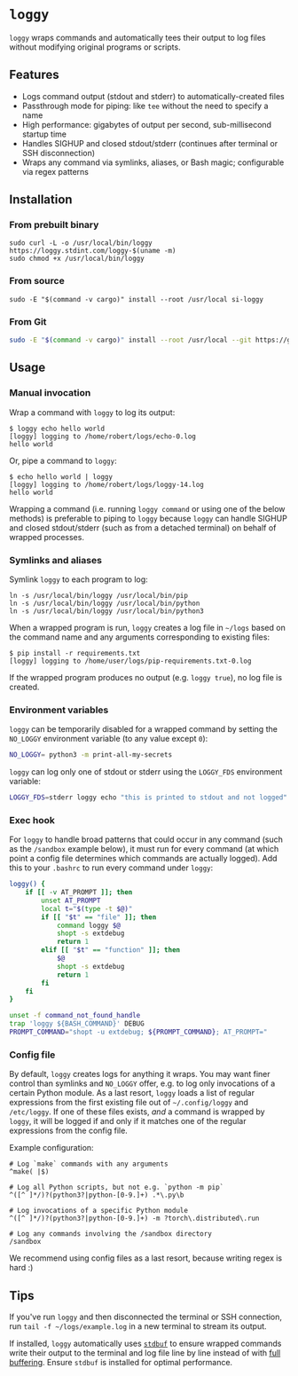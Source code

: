 # `loggy`
`loggy` wraps commands and automatically tees their output to log files without modifying original programs or scripts.

## Features
- Logs command output (stdout and stderr) to automatically-created files
- Passthrough mode for piping: like `tee` without the need to specify a name
- High performance: gigabytes of output per second, sub-millisecond startup time
- Handles SIGHUP and closed stdout/stderr (continues after terminal or SSH disconnection)
- Wraps any command via symlinks, aliases, or Bash magic; configurable via regex patterns

## Installation

### From prebuilt binary

```
sudo curl -L -o /usr/local/bin/loggy https://loggy.stdint.com/loggy-$(uname -m)
sudo chmod +x /usr/local/bin/loggy
```

### From source

```
sudo -E "$(command -v cargo)" install --root /usr/local si-loggy
```

### From Git

```sh
sudo -E "$(command -v cargo)" install --root /usr/local --git https://github.com/Standard-Intelligence/loggy
```

## Usage

### Manual invocation

Wrap a command with `loggy` to log its output:
```
$ loggy echo hello world
[loggy] logging to /home/robert/logs/echo-0.log
hello world
```

Or, pipe a command to `loggy`:
```
$ echo hello world | loggy
[loggy] logging to /home/robert/logs/loggy-14.log
hello world
```

Wrapping a command (i.e. running `loggy command` or using one of the below methods) is preferable to piping to `loggy` because `loggy` can handle SIGHUP and closed stdout/stderr (such as from a detached terminal) on behalf of wrapped processes.

### Symlinks and aliases

Symlink `loggy` to each program to log:
```
ln -s /usr/local/bin/loggy /usr/local/bin/pip
ln -s /usr/local/bin/loggy /usr/local/bin/python
ln -s /usr/local/bin/loggy /usr/local/bin/python3
```

When a wrapped program is run, `loggy` creates a log file in `~/logs` based on the command name and any arguments corresponding to existing files:

```
$ pip install -r requirements.txt
[loggy] logging to /home/user/logs/pip-requirements.txt-0.log
```

If the wrapped program produces no output (e.g. `loggy true`), no log file is created.

### Environment variables

`loggy` can be temporarily disabled for a wrapped command by setting the `NO_LOGGY` environment variable (to any value except `0`):

```sh
NO_LOGGY= python3 -m print-all-my-secrets
```

`loggy` can log only one of stdout or stderr using the `LOGGY_FDS` environment variable:

```sh
LOGGY_FDS=stderr loggy echo "this is printed to stdout and not logged"
```

### Exec hook

For `loggy` to handle broad patterns that could occur in any command (such as the `/sandbox` example below), it must run for every command (at which point a config file determines which commands are actually logged). Add this to your `.bashrc` to run every command under `loggy`:

```bash
loggy() {
    if [[ -v AT_PROMPT ]]; then
        unset AT_PROMPT
        local t="$(type -t $@)"
        if [[ "$t" == "file" ]]; then
            command loggy $@
            shopt -s extdebug
            return 1
        elif [[ "$t" == "function" ]]; then
            $@
            shopt -s extdebug
            return 1
        fi
    fi
}

unset -f command_not_found_handle
trap 'loggy ${BASH_COMMAND}' DEBUG
PROMPT_COMMAND="shopt -u extdebug; ${PROMPT_COMMAND}; AT_PROMPT="
```

### Config file

By default, `loggy` creates logs for anything it wraps. You may want finer control than symlinks and `NO_LOGGY` offer, e.g. to log only invocations of a certain Python module. As a last resort, `loggy` loads a list of regular expressions from the first existing file out of `~/.config/loggy` and `/etc/loggy`. If one of these files exists, *and* a command is wrapped by `loggy`, it will be logged if and only if it matches one of the regular expressions from the config file.

Example configuration:
```
# Log `make` commands with any arguments
^make( |$)

# Log all Python scripts, but not e.g. `python -m pip`
^([^ ]*/)?(python3?|python-[0-9.]+) .*\.py\b

# Log invocations of a specific Python module
^([^ ]*/)?(python3?|python-[0-9.]+) -m ?torch\.distributed\.run

# Log any commands involving the /sandbox directory
/sandbox
```

We recommend using config files as a last resort, because writing regex is hard :)

## Tips

If you've run `loggy` and then disconnected the terminal or SSH connection, run `tail -f ~/logs/example.log` in a new terminal to stream its output.

If installed, `loggy` automatically uses [`stdbuf`](https://www.gnu.org/software/coreutils/manual/html_node/stdbuf-invocation.html) to ensure wrapped commands write their output to the terminal and log file line by line instead of with [full buffering](https://www.gnu.org/software/libc/manual/html_node/Buffering-Concepts.html). Ensure `stdbuf` is installed for optimal performance.
